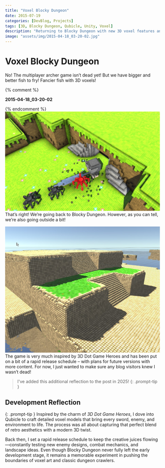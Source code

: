 ```yaml
---
title: "Voxel Blocky Dungeon"
date: 2015-07-19
categories: [DevBlog, Projects]
tags: [3D, Blocky Dungeon, Qubicle, Unity, Voxel]
description: "Returning to Blocky Dungeon with new 3D voxel features and rapid release plans. Updates and future content ahead!"
image: "assets/img/2015-04-18_03-20-02.jpg"
---
```


# Voxel Blocky Dungeon


No! The multiplayer archer game isn’t dead yet! But we have bigger and better fish to fry! Fancier fish with 3D voxels!


{% comment %}

**2015-04-18_03-20-02**

{% endcomment %}
![2015-04-18_03-20-02](assets/img/2015-04-18_03-20-02.jpg)
That’s right! We’re going back to Blocky Dungeon. However, as you can tell, we’re also going outside a bit!

![2015-04-16_00-47-00](assets/img/2015-04-16_00-47-00.jpg)
The game is very much inspired by 3D Dot Game Heroes and has been put on a bit of a rapid release schedule – with plans for future versions with more content. For now, I just wanted to make sure any blog visitors knew I wasn’t dead!


> I've added this additional reflection to the post in 2025!
{: .prompt-tip }

## Development Reflection

{: .prompt-tip }
Inspired by the charm of *3D Dot Game Heroes*, I dove into Qubicle to craft detailed voxel models that bring every sword, enemy, and environment to life. The process was all about capturing that perfect blend of retro aesthetics with a modern 3D twist.

Back then, I set a rapid release schedule to keep the creative juices flowing—constantly testing new enemy designs, combat mechanics, and landscape ideas. Even though Blocky Dungeon never fully left the early development stage, it remains a memorable experiment in pushing the boundaries of voxel art and classic dungeon crawlers.
